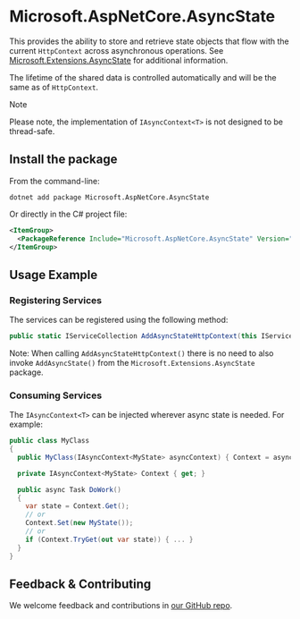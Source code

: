 # Microsoft.AspNetCore.AsyncState

This provides the ability to store and retrieve state objects that flow with the current `HttpContext` across asynchronous operations. See [Microsoft.Extensions.AsyncState](../Microsoft.Extensions.AsyncState/README.md) for additional information.

The lifetime of the shared data is controlled automatically and will be the same as of `HttpContext`.

> [!NOTE]
> Please note, the implementation of `IAsyncContext<T>` is not designed to be thread-safe.

## Install the package

From the command-line:

```console
dotnet add package Microsoft.AspNetCore.AsyncState
```

Or directly in the C# project file:

```xml
<ItemGroup>
  <PackageReference Include="Microsoft.AspNetCore.AsyncState" Version="[CURRENTVERSION]" />
</ItemGroup>
```

## Usage Example

### Registering Services

The services can be registered using the following method:

```csharp
public static IServiceCollection AddAsyncStateHttpContext(this IServiceCollection services)
```

Note: When calling `AddAsyncStateHttpContext()` there is no need to also invoke `AddAsyncState()` from the `Microsoft.Extensions.AsyncState` package.

### Consuming Services

The `IAsyncContext<T>` can be injected wherever async state is needed. For example:

```csharp
public class MyClass
{
  public MyClass(IAsyncContext<MyState> asyncContext) { Context = asyncContext }

  private IAsyncContext<MyState> Context { get; }

  public async Task DoWork()
  {
    var state = Context.Get();
    // or
    Context.Set(new MyState());
    // or
    if (Context.TryGet(out var state)) { ... }
  }
}
```

## Feedback & Contributing

We welcome feedback and contributions in [our GitHub repo](https://github.com/dotnet/extensions).
